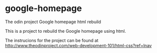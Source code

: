 # google-homepage
The odin project Google homepage html rebuild

This is a project to rebuild the Google homepage using html.

The instrucions for the project can be found at http://www.theodinproject.com/web-development-101/html-css?ref=lnav

